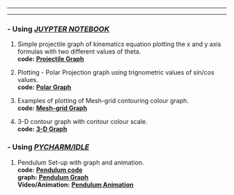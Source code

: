---------
-----------


### - Using <EM><U> JUYPTER NOTEBOOK</U></EM>

1. Simple projectile graph of kinematics equation plotting the x and y axis formulas with two different values of theta.
<br> <b> code:</b> <a href="https://github.com/SumaAcharya/Graphs-/blob/main/ProjectleGraph.ipynb"> <u><b> Projectile Graph </b></u> </a>


2. Plotting - Polar Projection graph using trignometric values of sin/cos values.
<br> <b> code:</b> <a href="https://github.com/SumaAcharya/Graphs-/blob/main/polarprojection.ipynb"> <u> <b>Polar Graph </b></u> </a>

3. Examples of plotting of Mesh-grid contouring colour graph.
<br> <b> code:</b> <a href="https://github.com/SumaAcharya/Graphs-/blob/main/meshgridgraphs.ipynb"> <u><b> Mesh-grid Graph</b> </u> </a>

4. 3-D contour graph with contour colour scale.
<br> <b> code:</b> <a href="https://github.com/SumaAcharya/Graphs-/blob/main/3DPlotGraph.ipynb"> <u><b> 3-D Graph </u></b> </a>

### - Using <EM><U> PYCHARM/IDLE</U></EM>

1. Pendulum Set-up with graph and animation.
   <br> <b> code:</b> <a href="https://github.com/SumaAcharya/Pendulum-Animation/blob/main/main.py"> <u><b> Pendulum code </b></u> </a>
   <br> <b> graph:</b> <a href="https://github.com/SumaAcharya/Pendulum-Animation/blob/main/graph%20pendulum.png"> <u><b> Pendulum Graph </b></u> </a>
 <br> <b> Video/Animation:</b> <a href="https://github.com/SumaAcharya/Pendulum-Animation/blob/main/%20recording.mov"> <u><b> Pendulum Animation </b></u> </a>
 
